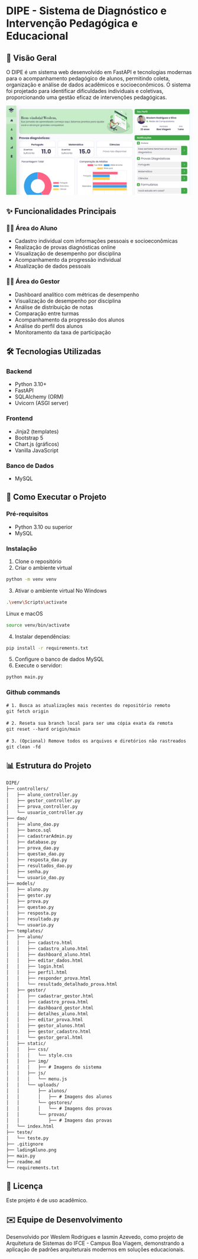 # DIPE - Sistema de Diagnóstico e Intervenção Pedagógica e Educacional

## 📌 Visão Geral
O DIPE é um sistema web desenvolvido em FastAPI e tecnologias modernas para o acompanhamento pedagógico de alunos, permitindo coleta, organização e análise de dados acadêmicos e socioeconômicos. O sistema foi projetado para identificar dificuldades individuais e coletivas, proporcionando uma gestão eficaz de intervenções pedagógicas.

![Tela Aluno](ladingAluno.png)

## ✨ Funcionalidades Principais

### 👨‍🎓 Área do Aluno
- Cadastro individual com informações pessoais e socioeconômicas
- Realização de provas diagnósticas online
- Visualização de desempenho por disciplina
- Acompanhamento da progressão individual
- Atualização de dados pessoais

### 👨‍🏫 Área do Gestor
- Dashboard analítico com métricas de desempenho
- Visualização de desempenho por disciplina
- Análise de distribuição de notas
- Comparação entre turmas
- Acompanhamento da progressão dos alunos
- Análise do perfil dos alunos
- Monitoramento da taxa de participação

## 🛠 Tecnologias Utilizadas

### Backend
- Python 3.10+
- FastAPI
- SQLAlchemy (ORM)
- Uvicorn (ASGI server)

### Frontend
- Jinja2 (templates)
- Bootstrap 5
- Chart.js (gráficos)
- Vanilla JavaScript

### Banco de Dados
- MySQL

## 🚀 Como Executar o Projeto

### Pré-requisitos
- Python 3.10 ou superior
- MySQL

### Instalação
1. Clone o repositório
2. Criar o ambiente virtual
```bash
python -m venv venv
```
3. Ativar o ambiente virtual
No Windows
```bash
.\venv\Scripts\activate
```
Linux e macOS
```bash
source venv/bin/activate
```
4. Instalar dependências:
```bash
pip install -r requirements.txt
```
5. Configure o banco de dados MySQL
6. Execute o servidor:
```bash
python main.py
```

### Github commands
```
# 1. Busca as atualizações mais recentes do repositório remoto
git fetch origin

# 2. Reseta sua branch local para ser uma cópia exata da remota
git reset --hard origin/main

# 3. (Opcional) Remove todos os arquivos e diretórios não rastreados
git clean -fd
```

## 📊 Estrutura do Projeto
```
DIPE/
├── controllers/
│   ├── aluno_controller.py
│   ├── gestor_controller.py
│   ├── prova_controller.py
│   └── usuario_controller.py
├── dao/
│   ├── aluno_dao.py
│   ├── banco.sql
│   ├── cadastrarAdmin.py
│   ├── database.py
│   ├── prova_dao.py
│   ├── questao_dao.py
│   ├── resposta_dao.py
│   ├── resultados_dao.py
│   ├── senha.py
│   └── usuario_dao.py
├── models/
│   ├── aluno.py
│   ├── gestor.py
│   ├── prova.py
│   ├── questao.py
│   ├── resposta.py
│   ├── resultado.py
│   └── usuario.py
├── templates/
│   ├── aluno/
│   │   ├── cadastro.html
│   │   ├── cadastro_aluno.html
│   │   ├── dashboard_aluno.html
│   │   ├── editar_dados.html
│   │   ├── login.html
│   │   ├── perfil.html
│   │   ├── responder_prova.html
│   │   └── resultado_detalhado_prova.html
│   ├── gestor/
│   │   ├── cadastrar_gestor.html
│   │   ├── cadastro_prova.html
│   │   ├── dashboard_gestor.html
│   │   ├── detalhes_aluno.html
│   │   ├── editar_prova.html
│   │   ├── gestor_alunos.html
│   │   ├── gestor_cadastro.html
│   │   └── gestor_geral.html
│   ├── static/
│   │   ├── css/
│   │   │   └── style.css
│   │   ├── img/
│   │   │   ├── # Imagens do sistema
│   │   ├── js/
│   │   │   └── menu.js
│   │   └── uploads/
│   │       ├── alunos/
│   │       │   ├── # Imagens dos alunos
│   │       └── gestores/
│   │       │   └── # Imagens dos provas
│   │       └── provas/
│   │           ├── # Imagens das provas
│   └── index.html
├── teste/
│   └── teste.py
├── .gitignore
├── ladingAluno.png
├── main.py
├── readme.md
└── requirements.txt
```

## 📄 Licença
Este projeto é de uso acadêmico.

## ✉️ Equipe de Desenvolvimento
Desenvolvido por Weslem Rodrigues e Iasmin Azevedo, como projeto de Arquitetura de Sistemas do IFCE - Campus Boa Viagem, demonstrando a aplicação de padrões arquiteturais modernos em soluções educacionais.
